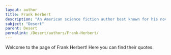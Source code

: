 ```yaml
---
layout: author
title: Frank Herbert
description: "An American science fiction author best known for his novel 'Dune,' which is set on the desert planet of Arrakis, examining themes of ecology, resource management, and survival in harsh environments."
subject: "Desert"
parent: Desert
permalink: /Desert/authors/Frank-Herbert/
---
```


Welcome to the page of Frank Herbert! Here you can find their quotes.
